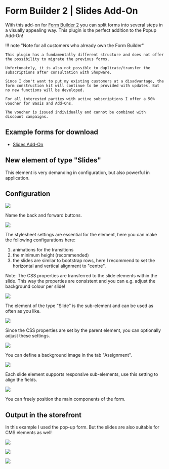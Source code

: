 # Form Builder 2 | Slides Add-On

With this add-on for [Form Builder 2](../MoorlForms/index.md) you can split forms into several steps in a visually appealing way. This plugin is the perfect addition to the Popup Add-On!

!!! note "Note for all customers who already own the Form Builder"

    This plugin has a fundamentally different structure and does not offer the possibility to migrate the previous forms.
          
    Unfortunately, it is also not possible to duplicate/transfer the subscriptions after consultation with Shopware.
          
    Since I don't want to put my existing customers at a disadvantage, the form construction kit will continue to be provided with updates. But no new functions will be developed.
          
    For all interested parties with active subscriptions I offer a 50% voucher for Basis and Add-Ons.
    
    The voucher is issued individually and cannot be combined with discount campaigns.

## Example forms for download

- [Slides Add-On](examples/slides-add-on.json)

## New element of type "Slides"

This element is very demanding in configuration, but also powerful in application.

## Configuration

![](images/fbs-01.jpg)

Name the back and forward buttons.

![](images/fbs-02.jpg)

The stylesheet settings are essential for the element, here you can make the following
configurations here:

1. animations for the transitions
2. the minimum height (recommended)
3. the slides are similar to bootstrap rows, here I recommend to set the horizontal and vertical alignment to "centre".

Note: The CSS properties are transferred to the slide elements within the slide.
This way the properties are consistent and you can e.g. adjust the background colour per slide!

![](images/fbs-03.jpg)

The element of the type "Slide" is the sub-element and can be used as often as you like.

![](images/fbs-04.jpg)

Since the CSS properties are set by the parent element, you can optionally adjust these settings.

![](images/fbs-05.jpg)

You can define a background image in the tab "Assignment".

![](images/fbs-06.jpg)

Each slide element supports responsive sub-elements, use this setting to align the fields.

![](images/fbs-07.jpg)

You can freely position the main components of the form.

## Output in the storefront

In this example I used the pop-up form. But the slides are also suitable for
CMS elements as well!

![](images/fbs-08.jpg)

![](images/fbs-09.jpg)

![](images/fbs-10.jpg)
